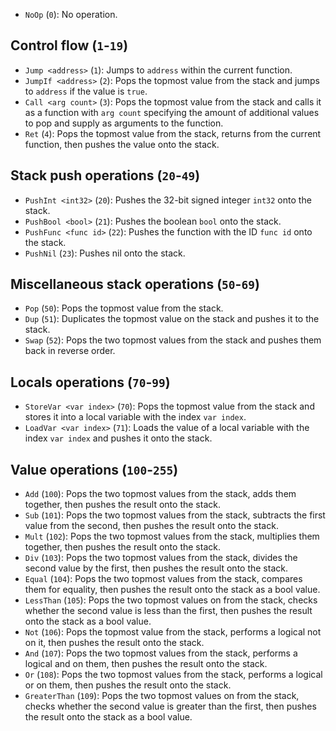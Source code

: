 - `NoOp` (`0`): No operation.

## Control flow (`1`-`19`)
- `Jump <address>` (`1`): Jumps to `address` within the current function.
- `JumpIf <address>` (`2`): Pops the topmost value from the stack and jumps to `address` if the value is `true`.
- `Call <arg count>` (`3`): Pops the topmost value from the stack and calls it as a function with `arg count` specifying the amount of additional values to pop and supply as arguments to the function.
- `Ret` (`4`): Pops the topmost value from the stack, returns from the current function, then pushes the value onto the stack.

## Stack push operations (`20`-`49`)
- `PushInt <int32>` (`20`): Pushes the 32-bit signed integer `int32` onto the stack.
- `PushBool <bool>` (`21`): Pushes the boolean `bool` onto the stack.
- `PushFunc <func id>` (`22`): Pushes the function with the ID `func id` onto the stack.
- `PushNil` (`23`): Pushes nil onto the stack.

## Miscellaneous stack operations (`50`-`69`)
- `Pop` (`50`): Pops the topmost value from the stack.
- `Dup` (`51`): Duplicates the topmost value on the stack and pushes it to the stack.
- `Swap` (`52`): Pops the two topmost values from the stack and pushes them back in reverse order.

## Locals operations (`70`-`99`)
- `StoreVar <var index>` (`70`): Pops the topmost value from the stack and stores it into a local variable with the index `var index`.
- `LoadVar <var index>` (`71`): Loads the value of a local variable with the index `var index` and pushes it onto the stack.

## Value operations (`100`-`255`)
- `Add` (`100`): Pops the two topmost values from the stack, adds them together, then pushes the result onto the stack.
- `Sub` (`101`): Pops the two topmost values from the stack, subtracts the first value from the second, then pushes the result onto the stack.
- `Mult` (`102`): Pops the two topmost values from the stack, multiplies them together, then pushes the result onto the stack.
- `Div` (`103`): Pops the two topmost values from the stack, divides the second value by the first, then pushes the result onto the stack.
- `Equal` (`104`): Pops the two topmost values from the stack, compares them for equality, then pushes the result onto the stack as a bool value.
- `LessThan` (`105`): Pops the two topmost values on from the stack, checks whether the second value is less than the first, then pushes the result onto the stack as a bool value.
- `Not` (`106`): Pops the topmost value from the stack, performs a logical not on it, then pushes the result onto the stack.
- `And` (`107`): Pops the two topmost values from the stack, performs a logical and on them, then pushes the result onto the stack.
- `Or` (`108`): Pops the two topmost values from the stack, performs a logical or on them, then pushes the result onto the stack.
- `GreaterThan` (`109`): Pops the two topmost values on from the stack, checks whether the second value is greater than the first, then pushes the result onto the stack as a bool value.
